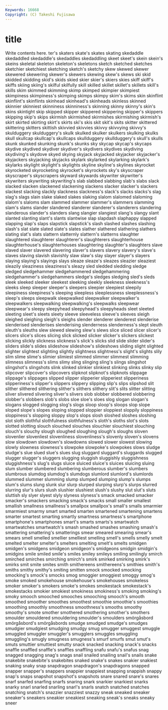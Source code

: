 ```yaml
---
Keywords: 16668 
Copyright: (C) Takeshi Fujisawa
---
```


# title

Write contents here.
ter's skaters skate's skates skating skedaddle
skedaddled skedaddle's skedaddles skedaddling skeet skeet's skein skein's skeins skeletal
skeleton skeleton's skeletons sketch sketched sketches sketchier sketchiest sketching sketch's
sketchy skew skewed skewer skewered skewering skewer's skewers skewing skew's
skews ski skid skidded skidding skid's skids skied skier skier's
skiers skies skiff skiff's skiffs skiing skiing's skilful skilfully skill
skilled skillet skillet's skillets skill's skills skim skimmed skimming skimp
skimped skimpier skimpiest skimpiness skimpiness's skimping skimps skimpy skim's skims
skin skinflint skinflint's skinflints skinhead skinhead's skinheads skinless skinned skinnier
skinniest skinniness skinniness's skinning skinny skinny's skin's skins skintight skip
skipped skipper skippered skippering skipper's skippers skipping skip's skips skirmish
skirmished skirmishes skirmishing skirmish's skirt skirted skirting skirt's skirts ski's
skis skit skit's skits skitter skittered skittering skitters skittish skivvied
skivvies skivvy skivvying skivvy's skulduggery skulduggery's skulk skulked skulker skulkers
skulking skulks skull skullcap skullcap's skullcaps skullduggery skullduggery's skull's skulls
skunk skunked skunking skunk's skunks sky skycap skycap's skycaps skydive
skydived skydiver skydiver's skydivers skydives skydiving skydiving's skydove skyed skying
skyjack skyjacked skyjacker skyjacker's skyjackers skyjacking skyjacks skylark skylarked skylarking
skylark's skylarks skylight skylight's skylights skyline skyline's skylines skyrocket skyrocketed
skyrocketing skyrocket's skyrockets sky's skyscraper skyscraper's skyscrapers skyward skywards skywriter
skywriter's skywriters skywriting skywriting's slab slabbed slabbing slab's slabs slack
slacked slacken slackened slackening slackens slacker slacker's slackers slackest slacking
slackly slackness slackness's slack's slacks slacks's slag slag's slags slain
slake slaked slakes slaking slalom slalomed slaloming slalom's slaloms slam
slammed slammer slammer's slammers slamming slam's slams slander slandered slanderer
slanderer's slanderers slandering slanderous slander's slanders slang slangier slangiest slang's
slangy slant slanted slanting slant's slants slantwise slap slapdash slaphappy
slapped slapping slap's slaps slapstick slapstick's slash slashed slashes slashing
slash's slat slate slated slate's slates slather slathered slathering slathers
slating slat's slats slattern slatternly slattern's slatterns slaughter slaughtered slaughterer
slaughterer's slaughterers slaughterhouse slaughterhouse's slaughterhouses slaughtering slaughter's slaughters slave slaved
slaver slavered slavering slaver's slavers slavery slavery's slave's slaves slaving
slavish slavishly slaw slaw's slay slayer slayer's slayers slaying slaying's
slayings slays sleaze sleaze's sleazes sleazier sleaziest sleazily sleaziness sleaziness's
sleazy sled sledded sledding sledge sledged sledgehammer sledgehammered sledgehammering sledgehammer's
sledgehammers sledge's sledges sledging sled's sleds sleek sleeked sleeker sleekest
sleeking sleekly sleekness sleekness's sleeks sleep sleeper sleeper's sleepers sleepier
sleepiest sleepily sleepiness sleepiness's sleeping sleepless sleeplessness sleeplessness's sleep's sleeps
sleepwalk sleepwalked sleepwalker sleepwalker's sleepwalkers sleepwalking sleepwalking's sleepwalks sleepwear sleepwear's
sleepy sleepyhead sleepyhead's sleepyheads sleet sleeted sleeting sleet's sleets sleety
sleeve sleeveless sleeve's sleeves sleigh sleighed sleighing sleigh's sleighs slender
slenderer slenderest slenderise slenderised slenderises slenderising slenderness slenderness's slept sleuth
sleuth's sleuths slew slewed slewing slew's slews slice sliced slicer
slicer's slicers slice's slices slicing slick slicked slicker slicker's slickers
slickest slicking slickly slickness slickness's slick's slicks slid slide slider
slider's sliders slide's slides slideshow slideshow's slideshows sliding slight slighted
slighter slightest slighting slightly slightness slightness's slight's slights slily slim
slime slime's slimier slimiest slimmed slimmer slimmest slimming slimness slimness's
slims slimy sling slinging sling's slings slingshot slingshot's slingshots slink
slinked slinkier slinkiest slinking slinks slinky slip slipcover slipcover's slipcovers
slipknot slipknot's slipknots slippage slippage's slippages slipped slipper slipperier slipperiest
slipperiness slipperiness's slipper's slippers slippery slipping slip's slips slipshod slit
slither slithered slithering slither's slithers slithery slit's slits slitter slitting
sliver slivered slivering sliver's slivers slob slobber slobbered slobbering slobber's
slobbers slob's slobs sloe sloe's sloes slog slogan slogan's slogans
slogged slogging slog's slogs sloop sloop's sloops slop slope sloped
slope's slopes sloping slopped sloppier sloppiest sloppily sloppiness sloppiness's slopping
sloppy slop's slops slosh sloshed sloshes sloshing slot sloth slothful
slothfulness slothfulness's sloth's sloths slot's slots slotted slotting slouch slouched
slouches slouchier slouchiest slouching slouch's slouchy slough sloughed sloughing slough's
sloughs sloven slovenlier slovenliest slovenliness slovenliness's slovenly sloven's slovens slow
slowdown slowdown's slowdowns slowed slower slowest slowing slowly slowness slowness's
slowpoke slowpoke's slowpokes slows sludge sludge's slue slued slue's slues
slug sluggard sluggard's sluggards slugged slugger slugger's sluggers slugging sluggish
sluggishly sluggishness sluggishness's slug's slugs sluice sluiced sluice's sluices sluicing
sluing slum slumber slumbered slumbering slumberous slumber's slumbers slumbrous slumdog
slumdog's slumdogs slumlord slumlord's slumlords slummed slummer slumming slump slumped
slumping slump's slumps slum's slums slung slunk slur slurp slurped
slurping slurp's slurps slurred slurring slur's slurs slush slushier slushiest
slush's slushy slut slut's sluts sluttish sly slyer slyest slyly
slyness slyness's smack smacked smacker smacker's smackers smacking smack's smacks
small smaller smallest smallish smallness smallness's smallpox smallpox's small's smalls
smarmier smarmiest smarmy smart smarted smarten smartened smartening smartens smarter
smartest smarting smartly smartness smartness's smartphone smartphone's smartphones smart's smarts
smarts's smartwatch smartwatches smartwatch's smash smashed smashes smashing smash's smattering
smattering's smatterings smear smeared smearing smear's smears smell smelled smellier
smelliest smelling smell's smells smelly smelt smelted smelter smelter's smelters
smelting smelt's smelts smidgen smidgen's smidgens smidgeon smidgeon's smidgeons smidgin
smidgin's smidgins smile smiled smile's smiles smiley smileys smiling smilingly
smirch smirched smirches smirching smirch's smirk smirked smirking smirk's smirks
smit smite smites smith smithereens smithereens's smithies smith's smiths smithy
smithy's smiting smitten smock smocked smocking smocking's smock's smocks smog
smoggier smoggiest smoggy smog's smoke smoked smokehouse smokehouse's smokehouses smokeless
smoker smoker's smokers smoke's smokes smokestack smokestack's smokestacks smokier smokiest
smokiness smokiness's smoking smoking's smoky smooch smooched smooches smooching smooch's
smooth smoothed smoother smoothes smoothest smoothie smoothie's smoothies smoothing smoothly
smoothness smoothness's smooths smoothy smoothy's smote smother smothered smothering smother's
smothers smoulder smouldered smouldering smoulder's smoulders smörgåsbord smörgåsbord's smörgåsbords smudge
smudged smudge's smudges smudgier smudgiest smudging smudgy smug smugger smuggest
smuggle smuggled smuggler smuggler's smugglers smuggles smuggling smuggling's smugly smugness
smugness's smurf smurfs smut smut's smuts smuttier smuttiest smutty snack
snacked snacking snack's snacks snaffle snaffled snaffle's snaffles snaffling snafu
snafu's snafus snag snagged snagging snag's snags snail snailed snailing
snail's snails snake snakebite snakebite's snakebites snaked snake's snakes snakier
snakiest snaking snaky snap snapdragon snapdragon's snapdragons snapped snapper snapper's
snappers snappier snappiest snapping snappish snappy snap's snaps snapshot snapshot's
snapshots snare snared snare's snares snarf snarfed snarfing snarfs snaring
snark snarkier snarkiest snarks snarky snarl snarled snarling snarl's snarls
snatch snatched snatches snatching snatch's snazzier snazziest snazzy sneak sneaked
sneaker sneaker's sneakers sneakier sneakiest sneaking sneak's sneaks sneaky sneer
